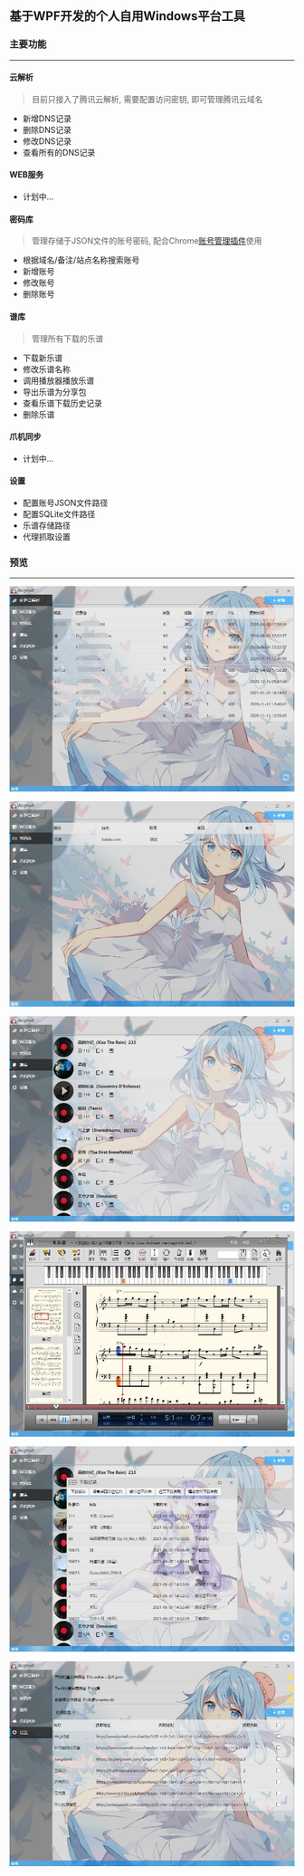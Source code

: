 ## 基于WPF开发的个人自用Windows平台工具

### 主要功能

***

#### 云解析
> 目前只接入了腾讯云解析, 需要配置访问密钥, 即可管理腾讯云域名
* 新增DNS记录
* 删除DNS记录
* 修改DNS记录
* 查看所有的DNS记录

#### WEB服务
* 计划中...

#### 密码库
> 管理存储于JSON文件的账号密码, 配合Chrome[账号管理插件](https://github.com/Acgnu/Acrx)使用
* 根据域名/备注/站点名称搜索账号
* 新增账号
* 修改账号
* 删除账号

#### 谱库
> 管理所有下载的乐谱
* 下载新乐谱
* 修改乐谱名称
* 调用播放器播放乐谱
* 导出乐谱为分享包
* 查看乐谱下载历史记录
* 删除乐谱

#### 爪机同步
* 计划中...

#### 设置
* 配置账号JSON文件路径
* 配置SQLite文件路径
* 乐谱存储路径
* 代理抓取设置

### 预览

---

![云解析](Preview/DNS.jpg)

![云解析](Preview/Account.jpg)

![云解析](Preview/Sheet.jpg)

![云解析](Preview/Player.jpg)

![云解析](Preview/DownloadRecord.jpg)

![云解析](Preview/Settings.jpg)